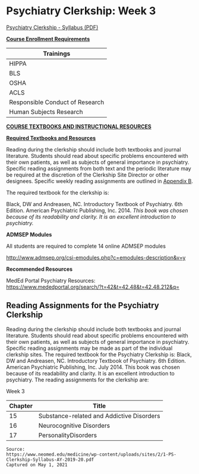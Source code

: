 # Psychiatry Clerkship: Week 3

[Psychiatry Clerkship - Syllabus (PDF)](/usmle/psych/1-PS-Clerkship-Syllabus-AY-2019-20.pdf)

**<u>Course Enrollment Requirements</u>**

| Trainings |
|---|
| HIPPA |
| BLS |
| OSHA |
| ACLS | 
| Responsible Conduct of Research |
| Human Subjects Research |

**<u>COURSE TEXTBOOKS AND INSTRUCTIONAL RESOURCES</u>**

**<u>Required Textbooks and Resources</u>**

Reading during the clerkship should include both textbooks and journal literature. Students should read about specific problems encountered with their own patients, as well as subjects of general importance in psychiatry. Specific reading assignments from both text and the periodic literature may be required at the discretion of the Clerkship Site Director or other designees. Specific weekly reading assignments are outlined in [Appendix B](/usmle/psych/reading-assignments.html).

The required textbook for the clerkship is:

Black, DW and Andreasen, NC. Introductory Textbook of Psychiatry. 6th Edition. American Psychiatric Publishing, Inc. 2014. _This book was chosen because of its readability and clarity. It is an excellent introduction to psychiatry._

**ADMSEP Modules**

All students are required to complete 14 online ADMSEP modules

http://www.admsep.org/csi-emodules.php?c=emodules-description&v=y

**Recommended Resources**

MedEd Portal Psychiatry Resources:   
https://www.mededportal.org/search/?t=42&t=42.48&t=42.48.212&q=

## Reading Assignments for the Psychiatry Clerkship

Reading during the clerkship should include both textbooks and journal literature. Students should read about specific problems encountered with their own patients, as well as subjects of general importance in psychiatry. Specific reading assignments may be made as part of the individual clerkship sites. The required textbook for the Psychiatry Clerkship is: Black, DW and Andreasen, NC. Introductory Textbook of Psychiatry. 6th Edition. American Psychiatric Publishing, Inc. July 2014. This book was chosen because of its readability and clarity. It is an excellent introduction to psychiatry. The reading assignments for the clerkship are:

Week 3

| Chapter | Title |
|---|---|
| 15 | Substance-related and Addictive Disorders |
| 16 | Neurocognitive Disorders |
| 17 | PersonalityDisorders |

```
Source:
https://www.neomed.edu/medicine/wp-content/uploads/sites/2/1-PS-Clerkship-Syllabus-AY-2019-20.pdf
Captured on May 1, 2021
```
